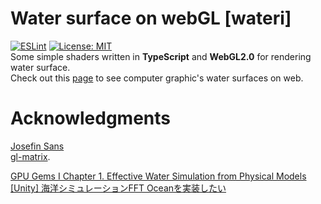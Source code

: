 # Water surface on webGL [wateri]
[![ESLint](https://github.com/samenachan/wateri/actions/workflows/eslint.yml/badge.svg?branch=main)](https://github.com/samenachan/wateri/actions/workflows/eslint.yml)
[![License: MIT](https://img.shields.io/badge/License-MIT-yellow.svg)](https://opensource.org/licenses/MIT)  
Some simple shaders written in **TypeScript** and **WebGL2.0** for rendering water surface.  
Check out this [page](https://samenachan.github.io/wateri/public/) to see computer graphic's water surfaces on web.

# Acknowledgments
[Josefin Sans](https://fonts.google.com/specimen/Josefin+Sans)  
[gl-matrix](https://github.com/toji/gl-matrix).

[GPU Gems I Chapter 1. Effective Water Simulation from Physical Models ](https://developer.nvidia.com/gpugems/gpugems/part-i-natural-effects/chapter-1-effective-water-simulation-physical-models)  
[[Unity] 海洋シミュレーションFFT Oceanを実装したい](https://qiita.com/Red_Black_GPGPU/items/2652f5bfd6d311d2034b)
